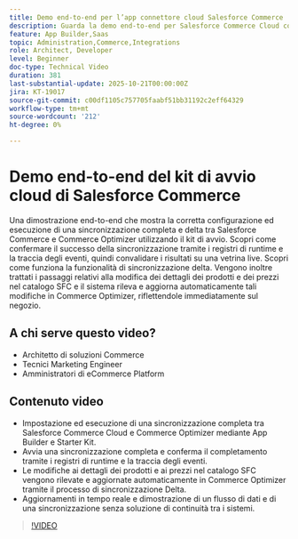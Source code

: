```yaml
---
title: Demo end-to-end per l’app connettore cloud Salesforce Commerce
description: Guarda la demo end-to-end per Salesforce Commerce Cloud con Adobe Commerce Optimizer.
feature: App Builder,Saas
topic: Administration,Commerce,Integrations
role: Architect, Developer
level: Beginner
doc-type: Technical Video
duration: 381
last-substantial-update: 2025-10-21T00:00:00Z
jira: KT-19017
source-git-commit: c00df1105c757705faabf51bb31192c2eff64329
workflow-type: tm+mt
source-wordcount: '212'
ht-degree: 0%

---
```



# Demo end-to-end del kit di avvio cloud di Salesforce Commerce

Una dimostrazione end-to-end che mostra la corretta configurazione ed esecuzione di una sincronizzazione completa e delta tra Salesforce Commerce e Commerce Optimizer utilizzando il kit di avvio. Scopri come confermare il successo della sincronizzazione tramite i registri di runtime e la traccia degli eventi, quindi convalidare i risultati su una vetrina live. Scopri come funziona la funzionalità di sincronizzazione delta. Vengono inoltre trattati i passaggi relativi alla modifica dei dettagli dei prodotti e dei prezzi nel catalogo SFC e il sistema rileva e aggiorna automaticamente tali modifiche in Commerce Optimizer, riflettendole immediatamente sul negozio.

## A chi serve questo video?

* Architetto di soluzioni Commerce
* Tecnici Marketing Engineer
* Amministratori di eCommerce Platform

## Contenuto video

* Impostazione ed esecuzione di una sincronizzazione completa tra Salesforce Commerce Cloud e Commerce Optimizer mediante App Builder e Starter Kit.
* Avvia una sincronizzazione completa e conferma il completamento tramite i registri di runtime e la traccia degli eventi.
* Le modifiche ai dettagli dei prodotti e ai prezzi nel catalogo SFC vengono rilevate e aggiornate automaticamente in Commerce Optimizer tramite il processo di sincronizzazione Delta.
* Aggiornamenti in tempo reale e dimostrazione di un flusso di dati e di una sincronizzazione senza soluzione di continuità tra i sistemi.

>[!VIDEO](https://video.tv.adobe.com/v/3476101?captions=ita&learn=on)

